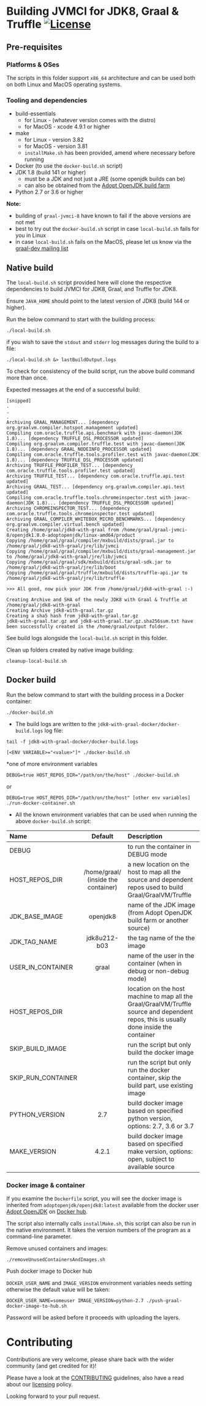 # Building JVMCI for JDK8, Graal & Truffle [![License](https://img.shields.io/badge/License-Apache%202.0-blue.svg)](https://opensource.org/licenses/Apache-2.0)

## Pre-requisites

### Platforms & OSes

The scripts in this folder support `x86_64` architecture and can be used both on both Linux and MacOS operating systems.

### Tooling and dependencies

- build-essentials
    - for Linux - (whatever version comes with the distro)
    - for MacOS - xcode 4.9.1 or higher
- make 
    - for Linux - version 3.82  
    - for MacOS - version 3.81 
    - `installMake.sh` has been provided, amend where necessary before running
- Docker (to use the `docker-build.sh` script)
- JDK 1.8 (build 141 or higher)
    - must be a JDK and not just a JRE (some openjdk builds can be)
    - can also be obtained from the [Adopt OpenJDK build farm](https://adoptopenjdk.net/releases.html?variant=openjdk8)
- Python 2.7 or 3.6 or higher

**Note:** 
- building of `graal-jvmci-8` have known to fail if the above versions are not met
- best to try out the `docker-build.sh` script in case `local-build.sh` fails for you in Linux
- in case `local-build.sh` fails on the MacOS, please let us know via the [graal-dev mailing list](http://mail.openjdk.java.net/mailman/listinfo/graal-dev)

## Native build

The `local-build.sh` script provided here will clone the respective dependencies to build JVMCI for JDK8, Graal, and Truffle for JDK8. 

Ensure `JAVA_HOME` should point to the latest version of JDK8 (build 144 or higher).

Run the below command to start with the building process:

```
./local-build.sh
```

if you wish to save the `stdout` and `stderr` log messages during the build to a file:

```
./local-build.sh &> lastBuildOutput.logs
```

To check for consistency of the build script, run the above build command more than once.

Expected messages at the end of a successful build:

```
[snipped]
.
.
.
Archiving GRAAL_MANAGEMENT... [dependency org.graalvm.compiler.hotspot.management updated]
Compiling com.oracle.truffle.api.benchmark with javac-daemon(JDK 1.8)... [dependency TRUFFLE_DSL_PROCESSOR updated]
Compiling org.graalvm.compiler.truffle.test with javac-daemon(JDK 1.8)... [dependency GRAAL_NODEINFO_PROCESSOR updated]
Compiling com.oracle.truffle.tools.profiler.test with javac-daemon(JDK 1.8)... [dependency TRUFFLE_DSL_PROCESSOR updated]
Archiving TRUFFLE_PROFILER_TEST... [dependency com.oracle.truffle.tools.profiler.test updated]
Archiving TRUFFLE_TEST... [dependency com.oracle.truffle.api.test updated]
Archiving GRAAL_TEST... [dependency org.graalvm.compiler.api.test updated]
Compiling com.oracle.truffle.tools.chromeinspector.test with javac-daemon(JDK 1.8)... [dependency TRUFFLE_DSL_PROCESSOR updated]
Archiving CHROMEINSPECTOR_TEST... [dependency com.oracle.truffle.tools.chromeinspector.test updated]
Archiving GRAAL_COMPILER_WHITEBOX_MICRO_BENCHMARKS... [dependency org.graalvm.compiler.virtual.bench updated]
Creating /home/graal/jdk8-with-graal from /home/graal/graal-jvmci-8/openjdk1.8.0-adoptopenjdk/linux-amd64/product
Copying /home/graal/graal/compiler/mxbuild/dists/graal.jar to /home/graal/jdk8-with-graal/jre/lib/jvmci
Copying /home/graal/graal/compiler/mxbuild/dists/graal-management.jar to /home/graal/jdk8-with-graal/jre/lib/jvmci
Copying /home/graal/graal/sdk/mxbuild/dists/graal-sdk.jar to /home/graal/jdk8-with-graal/jre/lib/boot
Copying /home/graal/graal/truffle/mxbuild/dists/truffle-api.jar to /home/graal/jdk8-with-graal/jre/lib/truffle

>>> All good, now pick your JDK from /home/graal/jdk8-with-graal :-)

Creating Archive and SHA of the newly JDK8 with Graal & Truffle at /home/graal/jdk8-with-graal
Creating Archive jdk8-with-graal.tar.gz
Creating a sha5 hash from jdk8-with-graal.tar.gz
jdk8-with-graal.tar.gz and jdk8-with-graal.tar.gz.sha256sum.txt have been successfully created in the /home/graal/output folder.
```

See build logs alongside the `local-build.sh` script in this folder.

Clean up folders created by native image building:

```
cleanup-local-build.sh
```

## Docker build

Run the below command to start with the building process in a Docker container:

```
./docker-build.sh
```

- The build logs are written to the `jdk8-with-graal-docker/docker-build.logs` log file:

```
tail -f jdk8-with-graal-docker/docker-build.logs
```

```
[<ENV VARIABLE>="<value>"]* ./docker-build.sh
```
*one of more environment variables

```
DEBUG=true HOST_REPOS_DIR="/path/on/the/host" ./docker-build.sh
```

or 

```
DEBUG=true HOST_REPOS_DIR="/path/on/the/host" [other env variables] ./run-docker-container.sh
```


- All the known environment variables that can be used when running the above `docker-build.sh` script:

| Name           | Default       | Description |
| :------------- |:-------------:|:------------|
| DEBUG | <empty> | to run the container in DEBUG mode |
| HOST_REPOS_DIR | /home/graal/ (inside the container)| a new location on the host to map all the source and dependent repos used to build Graal/GraalVM/Truffle |
| JDK_BASE_IMAGE | openjdk8 | name of the JDK image (from Adopt OpenJDK build farm or another source) |
| JDK_TAG_NAME | jdk8u212-b03 | the tag name  of the the image |
| USER_IN_CONTAINER | graal | name of the user in the container (when in debug or non-debug mode)  |
| HOST_REPOS_DIR | <empty>  | location on the host machine to map all the Graal/GraalVM/Truffle source and dependent repos, this is usually done inside the container |
| SKIP_BUILD_IMAGE | <empty>  | run the script but only build the docker image |
| SKIP_RUN_CONTAINER | <empty>  | run the script but only run the docker container, skip the build part, use existing image |
| PYTHON_VERSION | 2.7  | build docker image based on specified python version, options: 2.7, 3.6 or 3.7 |
| MAKE_VERSION | 4.2.1 | build docker image based on specified make version, options: open, subject to available source |

### Docker image & container

If you examine the `Dockerfile` script, you will see the docker image is inherited from `adoptopenjdk/openjdk8:latest` available from the docker user [Adopt OpenJDK](https://hub.docker.com/u/adoptopenjdk/) on [Docker hub](http://hub.docker.com/).

The script also internally calls `installMake.sh`, this script can also be run in the native environment. It takes the version numbers of the program as a command-line parameter.

Remove unused containers and images:

```
./removeUnusedContainersAndImages.sh
```

Push docker image to Docker hub

`DOCKER_USER_NAME` and `IMAGE_VERSION` environment variables needs setting otherwise the default value will be taken:

```
DOCKER_USER_NAME=someuser IMAGE_VERSION=python-2.7 ./push-graal-docker-image-to-hub.sh
```

Password will be asked before it proceeds with uploading the layers.

# Contributing

Contributions are very welcome, please share back with the wider community (and get credited for it)!

Please have a look at the [CONTRIBUTING](https://github.com/neomatrix369/awesome-graal/blob/master/CONTRIBUTING.md) guidelines, also have a read about our [licensing](https://github.com/neomatrix369/awesome-graal/blob/master/LICENSE.md) policy.

Looking forward to your pull request.
